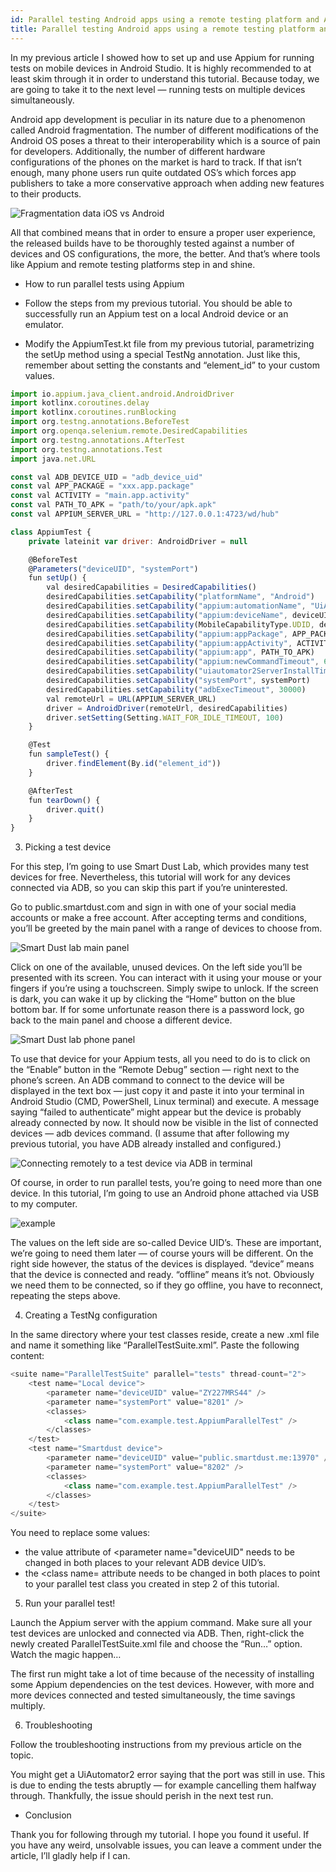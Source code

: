 ```yaml
---
id: Parallel testing Android apps using a remote testing platform and Appium
title: Parallel testing Android apps using a remote testing platform and Appium
---
```


In my previous article I showed how to set up and use Appium for running tests on mobile devices in Android Studio. It is highly recommended to at least skim through it in order to understand this tutorial. Because today, we are going to take it to the next level — running tests on multiple devices simultaneously.

Android app development is peculiar in its nature due to a phenomenon called Android fragmentation. The number of different modifications of the Android OS poses a threat to their interoperability which is a source of pain for developers. Additionally, the number of different hardware configurations of the phones on the market is hard to track. If that isn’t enough, many phone users run quite outdated OS’s which forces app publishers to take a more conservative approach when adding new features to their products.

![Fragmentation data iOS vs Android](/img/Fragmentation.webp)

All that combined means that in order to ensure a proper user experience, the released builds have to be thoroughly tested against a number of devices and OS configurations, the more, the better. And that’s where tools like Appium and remote testing platforms step in and shine.

- How to run parallel tests using Appium

- Follow the steps from my previous tutorial. You should be able to successfully run an Appium test on a local Android device or an emulator.
- Modify the AppiumTest.kt file from my previous tutorial, parametrizing the setUp method using a special TestNg annotation. Just like this, remember about setting the constants and “element_id” to your custom values.

```javascript
import io.appium.java_client.android.AndroidDriver
import kotlinx.coroutines.delay
import kotlinx.coroutines.runBlocking
import org.testng.annotations.BeforeTest
import org.openqa.selenium.remote.DesiredCapabilities
import org.testng.annotations.AfterTest
import org.testng.annotations.Test
import java.net.URL

const val ADB_DEVICE_UID = "adb_device_uid"
const val APP_PACKAGE = "xxx.app.package"
const val ACTIVITY = "main.app.activity"
const val PATH_TO_APK = "path/to/your/apk.apk"
const val APPIUM_SERVER_URL = "http://127.0.0.1:4723/wd/hub"

class AppiumTest {
    private lateinit var driver: AndroidDriver = null

    @BeforeTest
    @Parameters("deviceUID", "systemPort")
    fun setUp() {
        val desiredCapabilities = DesiredCapabilities()
        desiredCapabilities.setCapability("platformName", "Android")
        desiredCapabilities.setCapability("appium:automationName", "UiAutomator2")
        desiredCapabilities.setCapability("appium:deviceName", deviceUID)
        desiredCapabilities.setCapability(MobileCapabilityType.UDID, deviceUID)
        desiredCapabilities.setCapability("appium:appPackage", APP_PACKAGE)
        desiredCapabilities.setCapability("appium:appActivity", ACTIVITY)
        desiredCapabilities.setCapability("appium:app", PATH_TO_APK)
        desiredCapabilities.setCapability("appium:newCommandTimeout", 60)
        desiredCapabilities.setCapability("uiautomator2ServerInstallTimeout", 60000)
        desiredCapabilities.setCapability("systemPort", systemPort)
        desiredCapabilities.setCapability("adbExecTimeout", 30000)
        val remoteUrl = URL(APPIUM_SERVER_URL)
        driver = AndroidDriver(remoteUrl, desiredCapabilities)
        driver.setSetting(Setting.WAIT_FOR_IDLE_TIMEOUT, 100)
    }

    @Test
    fun sampleTest() {
        driver.findElement(By.id("element_id"))
    }

    @AfterTest
    fun tearDown() {
        driver.quit()
    }
}
```

3. Picking a test device

For this step, I’m going to use Smart Dust Lab, which provides many test devices for free. Nevertheless, this tutorial will work for any devices connected via ADB, so you can skip this part if you’re uninterested.

Go to public.smartdust.com and sign in with one of your social media accounts or make a free account. After accepting terms and conditions, you’ll be greeted by the main panel with a range of devices to choose from.

![Smart Dust lab main panel](/img/Main_panel.webp)

Click on one of the available, unused devices. On the left side you’ll be presented with its screen. You can interact with it using your mouse or your fingers if you’re using a touchscreen. Simply swipe to unlock. If the screen is dark, you can wake it up by clicking the “Home” button on the blue bottom bar. If for some unfortunate reason there is a password lock, go back to the main panel and choose a different device.

![Smart Dust lab phone panel](/img/Lab_phone_panel.webp)

To use that device for your Appium tests, all you need to do is to click on the “Enable” button in the “Remote Debug” section — right next to the phone’s screen. An ADB command to connect to the device will be displayed in the text box — just copy it and paste it into your terminal in Android Studio (CMD, PowerShell, Linux terminal) and execute. A message saying “failed to authenticate” might appear but the device is probably already connected by now. It should now be visible in the list of connected devices — adb devices command. (I assume that after following my previous tutorial, you have ADB already installed and configured.)

![Connecting remotely to a test device via ADB in terminal](/img/Remotely_connect.webp)

Of course, in order to run parallel tests, you’re going to need more than one device. In this tutorial, I’m going to use an Android phone attached via USB to my computer.

![example](/img/example1.webp)

The values on the left side are so-called Device UID’s. These are important, we’re going to need them later — of course yours will be different. On the right side however, the status of the devices is displayed. “device” means that the device is connected and ready. “offline” means it’s not. Obviously we need them to be connected, so if they go offline, you have to reconnect, repeating the steps above.

4. Creating a TestNg configuration

In the same directory where your test classes reside, create a new .xml file and name it something like “ParallelTestSuite.xml”. Paste the following content:

```javascript
<suite name="ParallelTestSuite" parallel="tests" thread-count="2">
    <test name="Local device">
        <parameter name="deviceUID" value="ZY227MRS44" />
        <parameter name="systemPort" value="8201" />
        <classes>
            <class name="com.example.test.AppiumParallelTest" />
        </classes>
    </test>
    <test name="Smartdust device">
        <parameter name="deviceUID" value="public.smartdust.me:13970" />
        <parameter name="systemPort" value="8202" />
        <classes>
            <class name="com.example.test.AppiumParallelTest" />
        </classes>
    </test>
</suite>
```
You need to replace some values:

- the value attribute of <parameter name="deviceUID" needs to be changed in both places to your relevant ADB device UID’s.
- the <class name= attribute needs to be changed in both places to point to your parallel test class you created in step 2 of this tutorial.

5. Run your parallel test!

Launch the Appium server with the appium command. Make sure all your test devices are unlocked and connected via ADB. Then, right-click the newly created ParallelTestSuite.xml file and choose the “Run…” option. Watch the magic happen…

The first run might take a lot of time because of the necessity of installing some Appium dependencies on the test devices. However, with more and more devices connected and tested simultaneously, the time savings multiply.

6. Troubleshooting

Follow the troubleshooting instructions from my previous article on the topic.

You might get a UiAutomator2 error saying that the port was still in use. This is due to ending the tests abruptly — for example cancelling them halfway through. Thankfully, the issue should perish in the next test run.

- Conclusion

Thank you for following through my tutorial. I hope you found it useful. If you have any weird, unsolvable issues, you can leave a comment under the article, I’ll gladly help if I can.
